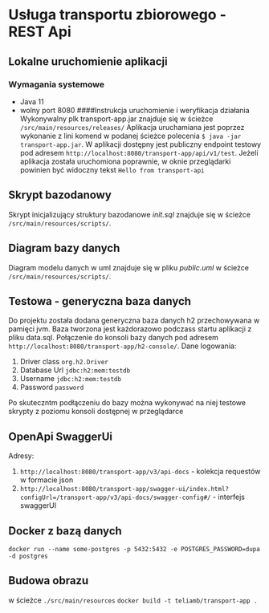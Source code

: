 # Usługa transportu zbiorowego - REST Api
## Lokalne uruchomienie aplikacji
### Wymagania systemowe
* Java 11
* wolny port 8080
####Instrukcja uruchomienie i weryfikacja działania
Wykonywalny plk transport-app.jar znajduje się w ścieżce `/src/main/resources/releases/`
Aplikacja uruchamiana jest poprzez wykonanie z lini komend w podanej ścieżce polecenia ```$ java -jar transport-app.jar```. W aplikacji dostępny jest publiczny endpoint testowy 
pod adresem `http://localhost:8080/transport-app/api/v1/test`. Jeżeli aplikacja została uruchomiona poprawnie, w oknie przeglądarki powinien być widoczny tekst `Hello from transport-api`
## Skrypt bazodanowy
Skrypt inicjalizujący struktury bazodanowe _init.sql_ znajduje się w ścieżce `/src/main/resources/scripts/`.
## Diagram bazy danych
Diagram modelu danych w uml znajduje się w pliku _public.uml_ w ścieżce `/src/main/resources/scripts/`.
## Testowa - generyczna baza danych
Do projektu została dodana generyczna baza danych h2 przechowywana w pamięci jvm. Baza tworzona jest każdorazowo podczass startu aplikacji z pliku data.sql. Połączenie do konsoli bazy danych pod adresem `http://localhost:8080/transport-app/h2-console/`. Dane logowania:
1. Driver class `org.h2.Driver`
2. Database Url `jdbc:h2:mem:testdb`
3. Username `jdbc:h2:mem:testdb`
4. Password `password`

Po skuteczntm podłączeniu do bazy można wykonywać na niej testowe skrypty z poziomu konsoli dostępnej w przeglądarce
## OpenApi SwaggerUi
Adresy:
1. `http://localhost:8080/transport-app/v3/api-docs` - kolekcja requestów w formacie json
2. `http://localhost:8080/transport-app/swagger-ui/index.html?configUrl=/transport-app/v3/api-docs/swagger-config#/` - interfejs swaggerUI 

## Docker z bazą danych
`docker run --name some-postgres -p 5432:5432 -e POSTGRES_PASSWORD=dupa -d postgres`

## Budowa obrazu
w ścieżce `./src/main/resources`
`docker build -t teliamb/transport-app . `